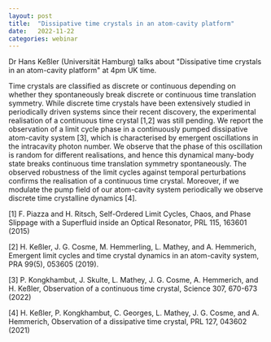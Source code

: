 ```yaml
---
layout: post
title:  "Dissipative time crystals in an atom-cavity platform"
date:   2022-11-22
categories: webinar
---
```

Dr Hans Keßler (Universität Hamburg) talks about "Dissipative time crystals in an atom-cavity platform" at 4pm UK time.


Time crystals are classified as discrete or continuous depending on whether they spontaneously break discrete or continuous time translation symmetry. While discrete time crystals have been extensively studied in periodically driven systems since their recent discovery, the experimental realisation of a continuous time crystal [1,2] was still pending. We report the observation of a limit cycle phase in a continuously pumped dissipative atom-cavity system [3], which is characterised by emergent oscillations in the intracavity photon number. We observe that the phase of this oscillation is random for different realisations, and hence this dynamical many-body state breaks continuous time translation symmetry spontaneously. The observed robustness of the limit cycles against temporal perturbations confirms the realisation of a continuous time crystal. Moreover, if we modulate the pump field of our atom-cavity system periodically we observe discrete time crystalline dynamics [4].

[1] F. Piazza and H. Ritsch, Self-Ordered Limit Cycles, Chaos, and Phase Slippage with a Superfluid inside an Optical Resonator, PRL 115, 163601 (2015)

[2] H. Keßler, J. G. Cosme, M. Hemmerling, L. Mathey, and A. Hemmerich, Emergent limit cycles and time crystal dynamics in an atom-cavity system, PRA 99(5), 053605 (2019).

[3] P. Kongkhambut, J. Skulte, L. Mathey, J. G. Cosme, A. Hemmerich, and H. Keßler, Observation of a continuous time crystal, Science 307, 670-673 (2022)

[4] H. Keßler, P. Kongkhambut, C. Georges, L. Mathey, J. G. Cosme, and A. Hemmerich, Observation of a dissipative time crystal, PRL 127, 043602 (2021)
